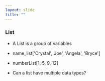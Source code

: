 ```yaml
---
layout: slide
title: ""
---
```

### List

- A List is a group of variables

- name_list['Crystal', 'Joe', 'Angela', 'Bryce']
- numberList[1, 5, 9, 12]
- Can a list have multiple data types?
